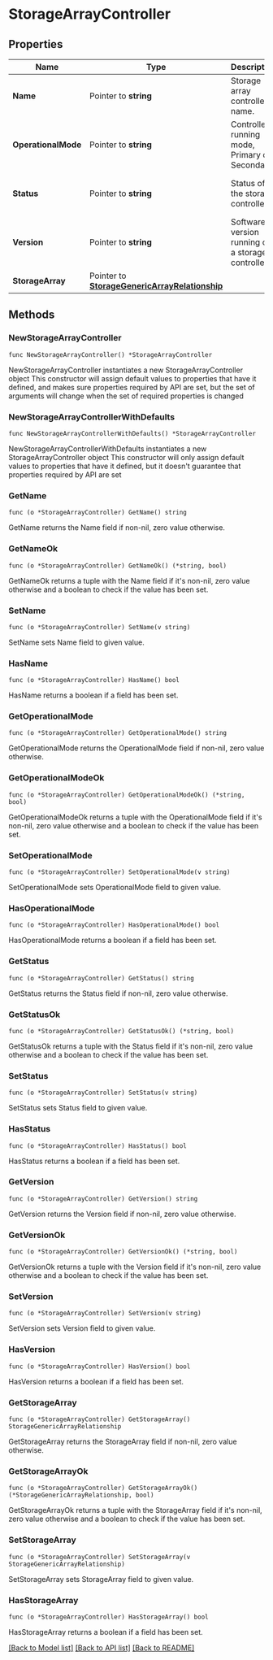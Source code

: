 # StorageArrayController

## Properties

Name | Type | Description | Notes
------------ | ------------- | ------------- | -------------
**Name** | Pointer to **string** | Storage array controller name. | [optional] [readonly] 
**OperationalMode** | Pointer to **string** | Controller running mode, Primary or Secondary. | [optional] [readonly] [default to "Unknown"]
**Status** | Pointer to **string** | Status of the storage controller. | [optional] [readonly] [default to "Unknown"]
**Version** | Pointer to **string** | Software version running on a storage controller. | [optional] [readonly] 
**StorageArray** | Pointer to [**StorageGenericArrayRelationship**](storage.GenericArray.Relationship.md) |  | [optional] 

## Methods

### NewStorageArrayController

`func NewStorageArrayController() *StorageArrayController`

NewStorageArrayController instantiates a new StorageArrayController object
This constructor will assign default values to properties that have it defined,
and makes sure properties required by API are set, but the set of arguments
will change when the set of required properties is changed

### NewStorageArrayControllerWithDefaults

`func NewStorageArrayControllerWithDefaults() *StorageArrayController`

NewStorageArrayControllerWithDefaults instantiates a new StorageArrayController object
This constructor will only assign default values to properties that have it defined,
but it doesn't guarantee that properties required by API are set

### GetName

`func (o *StorageArrayController) GetName() string`

GetName returns the Name field if non-nil, zero value otherwise.

### GetNameOk

`func (o *StorageArrayController) GetNameOk() (*string, bool)`

GetNameOk returns a tuple with the Name field if it's non-nil, zero value otherwise
and a boolean to check if the value has been set.

### SetName

`func (o *StorageArrayController) SetName(v string)`

SetName sets Name field to given value.

### HasName

`func (o *StorageArrayController) HasName() bool`

HasName returns a boolean if a field has been set.

### GetOperationalMode

`func (o *StorageArrayController) GetOperationalMode() string`

GetOperationalMode returns the OperationalMode field if non-nil, zero value otherwise.

### GetOperationalModeOk

`func (o *StorageArrayController) GetOperationalModeOk() (*string, bool)`

GetOperationalModeOk returns a tuple with the OperationalMode field if it's non-nil, zero value otherwise
and a boolean to check if the value has been set.

### SetOperationalMode

`func (o *StorageArrayController) SetOperationalMode(v string)`

SetOperationalMode sets OperationalMode field to given value.

### HasOperationalMode

`func (o *StorageArrayController) HasOperationalMode() bool`

HasOperationalMode returns a boolean if a field has been set.

### GetStatus

`func (o *StorageArrayController) GetStatus() string`

GetStatus returns the Status field if non-nil, zero value otherwise.

### GetStatusOk

`func (o *StorageArrayController) GetStatusOk() (*string, bool)`

GetStatusOk returns a tuple with the Status field if it's non-nil, zero value otherwise
and a boolean to check if the value has been set.

### SetStatus

`func (o *StorageArrayController) SetStatus(v string)`

SetStatus sets Status field to given value.

### HasStatus

`func (o *StorageArrayController) HasStatus() bool`

HasStatus returns a boolean if a field has been set.

### GetVersion

`func (o *StorageArrayController) GetVersion() string`

GetVersion returns the Version field if non-nil, zero value otherwise.

### GetVersionOk

`func (o *StorageArrayController) GetVersionOk() (*string, bool)`

GetVersionOk returns a tuple with the Version field if it's non-nil, zero value otherwise
and a boolean to check if the value has been set.

### SetVersion

`func (o *StorageArrayController) SetVersion(v string)`

SetVersion sets Version field to given value.

### HasVersion

`func (o *StorageArrayController) HasVersion() bool`

HasVersion returns a boolean if a field has been set.

### GetStorageArray

`func (o *StorageArrayController) GetStorageArray() StorageGenericArrayRelationship`

GetStorageArray returns the StorageArray field if non-nil, zero value otherwise.

### GetStorageArrayOk

`func (o *StorageArrayController) GetStorageArrayOk() (*StorageGenericArrayRelationship, bool)`

GetStorageArrayOk returns a tuple with the StorageArray field if it's non-nil, zero value otherwise
and a boolean to check if the value has been set.

### SetStorageArray

`func (o *StorageArrayController) SetStorageArray(v StorageGenericArrayRelationship)`

SetStorageArray sets StorageArray field to given value.

### HasStorageArray

`func (o *StorageArrayController) HasStorageArray() bool`

HasStorageArray returns a boolean if a field has been set.


[[Back to Model list]](../README.md#documentation-for-models) [[Back to API list]](../README.md#documentation-for-api-endpoints) [[Back to README]](../README.md)


